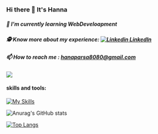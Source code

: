 ### Hi there 👋 It's Hanna
  ##### 🌱 I'm currently learning WebDeveloapment
  ##### 🕵️ Know more about my experience: [![Linkedin](https://i.stack.imgur.com/gVE0j.png) LinkedIn](https://www.linkedin.com/in/hanna-parsa-202a9924a)
  ##### 📫 How to reach me : hanaparsa8080@gmail.com   

  ![](https://komarev.com/ghpvc/?username=HannaParsa&color=ff69b4)
  
#### skills and tools:
[![My Skills](https://skillicons.dev/icons?i=dotnet,js,jquery,cs,html,css,py,java,react,go,cpp,c,visualstudio,vscode,idea,bootstrap,mysql,git,postman,ai)](https://skillicons.dev)

![Anurag's GitHub stats](https://github-readme-stats.vercel.app/api?username=HannaParsa&count_private=true&theme=radical)


[![Top Langs](https://github-readme-stats.vercel.app/api/top-langs/?username=HannaParsa&hide_progress=true&theme=radical)](https://github.com/anuraghazra/github-readme-stats)


<!--
**HannaParsa/HannaParsa** is a ✨ _special_ ✨ repository because its `README.md` (this file) appears on your GitHub profile.

*** It's Hanna Parsa and I'm currently learning***


